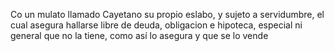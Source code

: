 Co un mulato llamado Cayetano su propio eslabo, y sujeto a servidumbre, el cual asegura hallarse libre de deuda, obligacion e hipoteca, especial ni general que no la tiene, como así lo asegura y que se lo vende